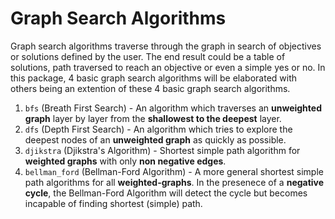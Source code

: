 # Graph Search Algorithms
Graph search algorithms traverse through the graph in search of objectives or solutions defined by the user. The end result could be a table of solutions, path traversed to reach an objective or even a simple yes or no. In this package, 4 basic graph search algorithms will be elaborated with others being an extention of these 4 basic graph search algorithms. 

1. `bfs` (Breath First Search) - An algorithm which traverses an **unweighted graph** layer by layer from the **shallowest to the deepest** layer.
2. `dfs` (Depth First Search) -  An algorithm which tries to explore the deepest nodes of an **unweighted graph** as quickly as possible.
3. `djikstra` (Djikstra's Algorithm) - Shortest simple path algorithm for **weighted graphs** with only **non negative edges**.
4. `bellman_ford` (Bellman-Ford Algorithm) - A more general shortest simple path algorithms for all **weighted-graphs**. In the presenece of a **negative cycle**, the Bellman-Ford Algorithm will detect the cycle but becomes incapable of finding shortest (simple) path.



